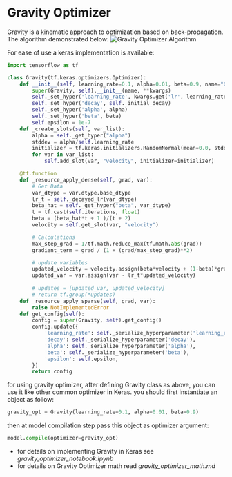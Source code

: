 # Gravity Optimizer
Gravity is a kinematic approach to optimization based on back-propagation. The algorithm demonstrated below:
![Gravity Optimizer Algorithm]()

For ease of use a keras implementation is available:
```python
import tensorflow as tf

class Gravity(tf.keras.optimizers.Optimizer):
    def __init__(self, learning_rate=0.1, alpha=0.01, beta=0.9, name="Gravity", **kwargs):
        super(Gravity, self).__init__(name, **kwargs)
        self._set_hyper('learning_rate', kwargs.get('lr', learning_rate))
        self._set_hyper('decay', self._initial_decay)
        self._set_hyper('alpha', alpha)
        self._set_hyper('beta', beta)
        self.epsilon = 1e-7
    def _create_slots(self, var_list):
        alpha = self._get_hyper("alpha")
        stddev = alpha/self.learning_rate
        initializer = tf.keras.initializers.RandomNormal(mean=0.0, stddev=stddev, seed=None)
        for var in var_list:
            self.add_slot(var, "velocity", initializer=initializer)

    @tf.function
    def _resource_apply_dense(self, grad, var):
        # Get Data
        var_dtype = var.dtype.base_dtype
        lr_t = self._decayed_lr(var_dtype)
        beta_hat = self._get_hyper("beta", var_dtype)
        t = tf.cast(self.iterations, float)
        beta = (beta_hat*t + 1 )/(t + 2)
        velocity = self.get_slot(var, "velocity")

        # Calculations
        max_step_grad = 1/tf.math.reduce_max(tf.math.abs(grad))
        gradient_term = grad / (1 + (grad/max_step_grad)**2)

        # update variables
        updated_velocity = velocity.assign(beta*velocity + (1-beta)*gradient_term) 
        updated_var = var.assign(var - lr_t*updated_velocity)       
        
        # updates = [updated_var, updated_velocity]
        # return tf.group(*updates)
    def _resource_apply_sparse(self, grad, var):
        raise NotImplementedError
    def get_config(self):
        config = super(Gravity, self).get_config()
        config.update({
            'learning_rate': self._serialize_hyperparameter('learning_rate'),
            'decay': self._serialize_hyperparameter('decay'),
            'alpha': self._serialize_hyperparameter('alpha'),
            'beta': self._serialize_hyperparameter('beta'),
            'epsilon': self.epsilon,
        })
        return config
```
for using gravity optimizer, after defining Gravity class as above, you can use it like other common optimizer in Keras. you should first instantiate an object as follow: 
```python
gravity_opt = Gravity(learning_rate=0.1, alpha=0.01, beta=0.9)
```
then at model compilation step pass this object as optimizer argument:
```python
model.compile(optimizer=gravity_opt)
```

* for details on implementing Gravity in Keras see _gravity_optimizer_notebook.ipynb_ 
* for details on Gravity Optimizer math read _gravity_optimizer_math.md_
